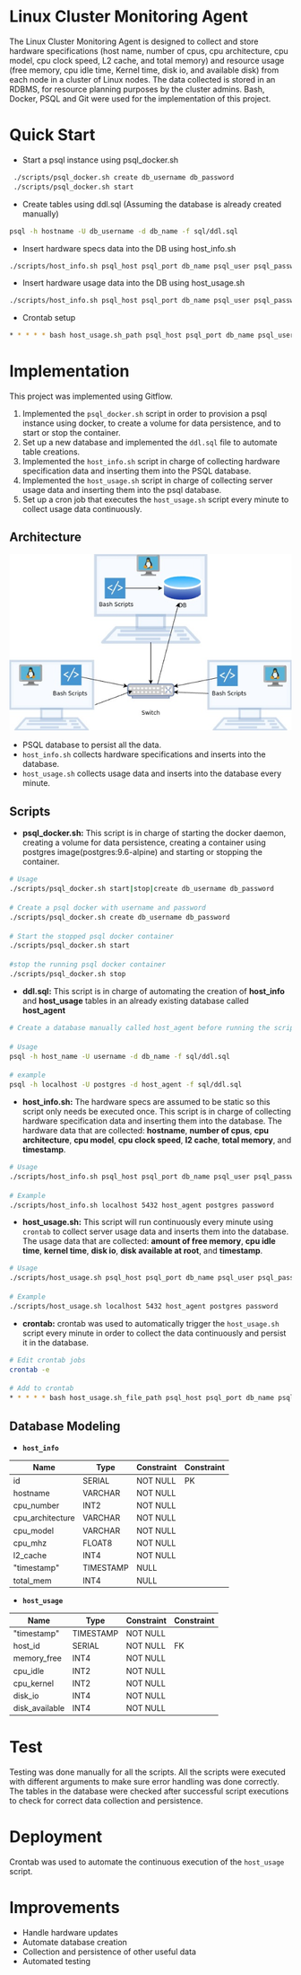 # Linux Cluster Monitoring Agent

The Linux Cluster Monitoring Agent is designed to collect and store hardware specifications (host name, number of cpus, cpu architecture, cpu model, cpu clock speed, L2 cache, and total memory) and resource usage (free memory, cpu idle time, Kernel time, disk io, and available disk) from each node in a cluster of Linux nodes. The data collected is stored in an RDBMS, for resource planning purposes by the cluster admins.
Bash, Docker, PSQL and Git were used for the implementation of this project.

# Quick Start

- Start a psql instance using psql_docker.sh  
```Bash
 ./scripts/psql_docker.sh create db_username db_password
 ./scripts/psql_docker.sh start
```
- Create tables using ddl.sql (Assuming the database is already created manually)
```Bash
psql -h hostname -U db_username -d db_name -f sql/ddl.sql
```
- Insert hardware specs data into the DB using host_info.sh  
```Bash
./scripts/host_info.sh psql_host psql_port db_name psql_user psql_password
```
- Insert hardware usage data into the DB using host_usage.sh  
```Bash
./scripts/host_info.sh psql_host psql_port db_name psql_user psql_password
```
- Crontab setup  
```Bash
* * * * * bash host_usage.sh_path psql_host psql_port db_name psql_user psql_password > /tmp/host_usage.log
```  

# Implementation

This project was implemented using Gitflow.  
1. Implemented the `psql_docker.sh` script in order to provision a psql instance using docker, to create a volume for data persistence, and to start or stop the container.
2. Set up a new database and implemented the `ddl.sql` file to automate table creations.
3. Implemented the `host_info.sh` script in charge of collecting hardware specification data and inserting them into the PSQL database.
4. Implemented the `host_usage.sh` script in charge of collecting server usage data and inserting them into the psql database.
5. Set up a cron job that executes the `host_usage.sh` script every minute to collect usage data continuously.  

## Architecture

![](./assets/Linux.jpg)

- PSQL database to persist all the data.
- `host_info.sh` collects hardware specifications and inserts into the database.
- `host_usage.sh` collects usage data and inserts into the database every minute.  

## Scripts
- **psql_docker.sh:** This script is in charge of starting the docker daemon, creating a volume for data persistence, creating a container using postgres image(postgres:9.6-alpine)
and starting or stopping the container.

```Bash
# Usage
./scripts/psql_docker.sh start|stop|create db_username db_password

# Create a psql docker with username and password
./scripts/psql_docker.sh create db_username db_password

# Start the stopped psql docker container
./scripts/psql_docker.sh start

#stop the running psql docker container
./scripts/psql_docker.sh stop
```

- **ddl.sql:** This script is in charge of automating the creation of **host_info** and **host_usage** tables in an already existing database called **host_agent**

```Bash
# Create a database manually called host_agent before running the script

# Usage
psql -h host_name -U username -d db_name -f sql/ddl.sql

# example
psql -h localhost -U postgres -d host_agent -f sql/ddl.sql
```

- **host_info.sh:** The hardware specs are assumed to be static so this script only needs be executed once.
This script is in charge of collecting hardware specification data and inserting them into the database.
The hardware data that are collected: **hostname**, **number of cpus**, **cpu architecture**, **cpu model**, **cpu clock speed**, **l2 cache**, **total memory**, and **timestamp**.

```Bash
# Usage
./scripts/host_info.sh psql_host psql_port db_name psql_user psql_password

# Example
./scripts/host_info.sh localhost 5432 host_agent postgres password
```

- **host_usage.sh:** This script will run continuously every minute using `crontab` to collect server usage data and inserts them into the database.
The usage data that are collected: **amount of free memory**, **cpu idle time**, **kernel time**, **disk io**, **disk available at root**, and **timestamp**.

```Bash
# Usage
./scripts/host_usage.sh psql_host psql_port db_name psql_user psql_password

# Example
./scripts/host_usage.sh localhost 5432 host_agent postgres password
```

- **crontab:** crontab was used to automatically trigger the `host_usage.sh` script every minute in order to collect the data continuously and persist it in the database.

```Bash
# Edit crontab jobs
crontab -e

# Add to crontab
* * * * * bash host_usage.sh_file_path psql_host psql_port db_name psql_user psql_password > /tmp/host_usage.log
```

## Database Modeling

- **`host_info`**

| Name             | Type      | Constraint | Constraint |
|------------------|-----------|------------|------------|
| id               | SERIAL    | NOT NULL   | PK         |
| hostname         | VARCHAR   | NOT NULL   |            |
| cpu_number       | INT2      | NOT NULL   |            |
| cpu_architecture | VARCHAR   | NOT NULL   |            |
| cpu_model        | VARCHAR   | NOT NULL   |            |
| cpu_mhz          | FLOAT8    | NOT NULL   |            |
| l2_cache         | INT4      | NOT NULL   |            |
| "timestamp"      | TIMESTAMP | NULL       |            |
| total_mem        | INT4      | NULL       |            |

- **`host_usage`**

| Name           | Type      | Constraint | Constraint |
|----------------|-----------|------------|------------|
| "timestamp"    | TIMESTAMP | NOT NULL   |            |
| host_id        | SERIAL    | NOT NULL   | FK         |
| memory_free    | INT4      | NOT NULL   |            |
| cpu_idle       | INT2      | NOT NULL   |            |
| cpu_kernel     | INT2      | NOT NULL   |            |
| disk_io        | INT4      | NOT NULL   |            |
| disk_available | INT4      | NOT NULL   |            |

# Test

Testing was done manually for all the scripts. All the scripts were executed with different arguments to make sure error handling was done correctly.
The tables in the database were checked after successful script executions to check for correct data collection and persistence. 

# Deployment

Crontab was used to automate the continuous execution of the `host_usage` script.

# Improvements

- Handle hardware updates
- Automate database creation
- Collection and persistence of other useful data
- Automated testing